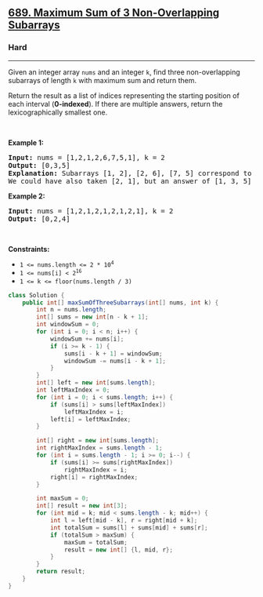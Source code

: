 <h2><a href="https://leetcode.com/problems/maximum-sum-of-3-non-overlapping-subarrays">689. Maximum Sum of 3 Non-Overlapping Subarrays</a></h2><h3>Hard</h3><hr><p>Given an integer array <code>nums</code> and an integer <code>k</code>, find three non-overlapping subarrays of length <code>k</code> with maximum sum and return them.</p>

<p>Return the result as a list of indices representing the starting position of each interval (<strong>0-indexed</strong>). If there are multiple answers, return the lexicographically smallest one.</p>

<p>&nbsp;</p>
<p><strong class="example">Example 1:</strong></p>

<pre>
<strong>Input:</strong> nums = [1,2,1,2,6,7,5,1], k = 2
<strong>Output:</strong> [0,3,5]
<strong>Explanation:</strong> Subarrays [1, 2], [2, 6], [7, 5] correspond to the starting indices [0, 3, 5].
We could have also taken [2, 1], but an answer of [1, 3, 5] would be lexicographically larger.
</pre>

<p><strong class="example">Example 2:</strong></p>

<pre>
<strong>Input:</strong> nums = [1,2,1,2,1,2,1,2,1], k = 2
<strong>Output:</strong> [0,2,4]
</pre>

<p>&nbsp;</p>
<p><strong>Constraints:</strong></p>

<ul>
	<li><code>1 &lt;= nums.length &lt;= 2 * 10<sup>4</sup></code></li>
	<li><code>1 &lt;= nums[i] &lt;&nbsp;2<sup>16</sup></code></li>
	<li><code>1 &lt;= k &lt;= floor(nums.length / 3)</code></li>
</ul>

```java
class Solution {
    public int[] maxSumOfThreeSubarrays(int[] nums, int k) {
        int n = nums.length;
        int[] sums = new int[n - k + 1];
        int windowSum = 0;
        for (int i = 0; i < n; i++) {
            windowSum += nums[i];
            if (i >= k - 1) {
                sums[i - k + 1] = windowSum;
                windowSum -= nums[i - k + 1];
            }
        }
        int[] left = new int[sums.length];
        int leftMaxIndex = 0;
        for (int i = 0; i < sums.length; i++) {
            if (sums[i] > sums[leftMaxIndex])
                leftMaxIndex = i;
            left[i] = leftMaxIndex;
        }

        int[] right = new int[sums.length];
        int rightMaxIndex = sums.length - 1;
        for (int i = sums.length - 1; i >= 0; i--) {
            if (sums[i] >= sums[rightMaxIndex])
                rightMaxIndex = i;
            right[i] = rightMaxIndex;
        }

        int maxSum = 0;
        int[] result = new int[3];
        for (int mid = k; mid < sums.length - k; mid++) {
            int l = left[mid - k], r = right[mid + k];
            int totalSum = sums[l] + sums[mid] + sums[r];
            if (totalSum > maxSum) {
                maxSum = totalSum;
                result = new int[] {l, mid, r};
            }
        }
        return result;
    }
}
```
